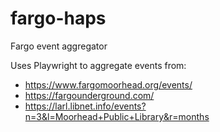 # fargo-haps
Fargo event aggregator

Uses Playwright to aggregate events from:
- https://www.fargomoorhead.org/events/
- https://fargounderground.com/
- https://larl.libnet.info/events?n=3&l=Moorhead+Public+Library&r=months
